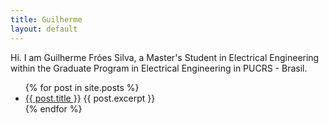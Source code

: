 ```yaml
---
title: Guilherme
layout: default
---
```


Hi. I am Guilherme Fróes Silva, a Master's Student in Electrical Engineering within the Graduate Program in Electrical Engineering in PUCRS - Brasil.

<ul>
  {% for post in site.posts %}
    <li>
      <a href="{{ post.url }}">{{ post.title }}</a>
      {{ post.excerpt }}
    </li>
  {% endfor %}
</ul>
